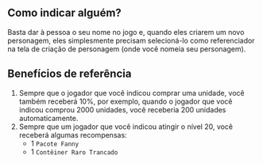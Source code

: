 
## Como indicar alguém?
Basta dar à pessoa o seu nome no jogo e, quando eles criarem um novo personagem, eles simplesmente precisam selecioná-lo como referenciador na tela de criação de personagem (onde você nomeia seu personagem).

## Benefícios de referência
1. Sempre que o jogador que você indicou comprar uma unidade, você também receberá 10%, por exemplo, quando o jogador que você indicou comprou 2000 unidades, você receberia 200 unidades automaticamente.
3. Sempre que um jogador que você indicou atingir o nível 20, você receberá algumas recompensas:
	- 1 `Pacote Fanny`
	- 1 `Contêiner Raro Trancado`

